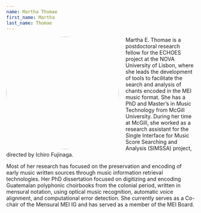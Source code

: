 ```yaml
---
name: Martha Thomae
first_name: Martha
last_name: Thomae
---
```


<img src="../../assets/headshots/martha_thomae.jpg" align="left" style="padding-right:15px; height:300px; width:300px; border-radius:50%;"/>

Martha E. Thomae is a postdoctoral research fellow for the ECHOES project at the
NOVA University of Lisbon, where she leads the development of tools to
facilitate the search and analysis of chants encoded in the MEI music format.
She has a PhD and Master’s in Music Technology from McGill University. During
her time at McGill, she worked as a research assistant for the Single Interface
for Music Score Searching and Analysis (SIMSSA) project, directed by Ichiro
Fujinaga.

Most of her research has focused on the preservation and encoding of early music
written sources through music information retrieval technologies. Her PhD
dissertation focused on digitizing and encoding Guatemalan polyphonic choirbooks
from the colonial period, written in mensural notation, using optical music
recognition, automatic voice alignment, and computational error detection. She
currently serves as a Co-chair of the Mensural MEI IG
and has served as a member of the MEI Board.

<br>

